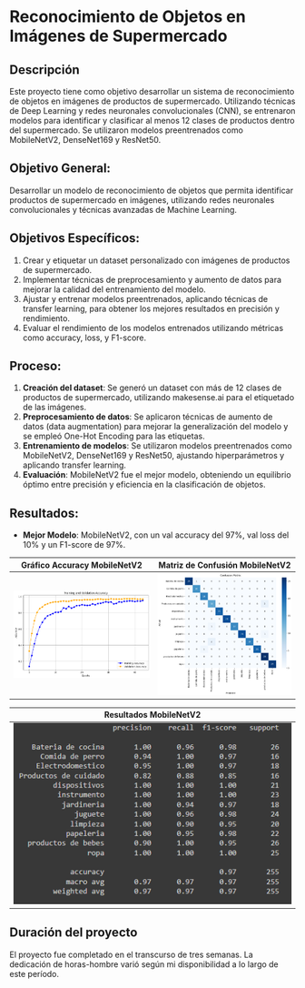 # Reconocimiento de Objetos en Imágenes de Supermercado

## Descripción
Este proyecto tiene como objetivo desarrollar un sistema de reconocimiento de objetos en imágenes de productos de supermercado. Utilizando técnicas de Deep Learning y redes neuronales convolucionales (CNN), se entrenaron modelos para identificar y clasificar al menos 12 clases de productos dentro del supermercado. Se utilizaron modelos preentrenados como MobileNetV2, DenseNet169 y ResNet50.

## Objetivo General:
Desarrollar un modelo de reconocimiento de objetos que permita identificar productos de supermercado en imágenes, utilizando redes neuronales convolucionales y técnicas avanzadas de Machine Learning.

## Objetivos Específicos:
1. Crear y etiquetar un dataset personalizado con imágenes de productos de supermercado.
2. Implementar técnicas de preprocesamiento y aumento de datos para mejorar la calidad del entrenamiento del modelo.
3. Ajustar y entrenar modelos preentrenados, aplicando técnicas de transfer learning, para obtener los mejores resultados en precisión y rendimiento.
4. Evaluar el rendimiento de los modelos entrenados utilizando métricas como accuracy, loss, y F1-score.

## Proceso:
1. **Creación del dataset**: Se generó un dataset con más de 12 clases de productos de supermercado, utilizando makesense.ai para el etiquetado de las imágenes.
2. **Preprocesamiento de datos**: Se aplicaron técnicas de aumento de datos (data augmentation) para mejorar la generalización del modelo y se empleó One-Hot Encoding para las etiquetas.
3. **Entrenamiento de modelos**: Se utilizaron modelos preentrenados como MobileNetV2, DenseNet169 y ResNet50, ajustando hiperparámetros y aplicando transfer learning.
4. **Evaluación**: MobileNetV2 fue el mejor modelo, obteniendo un equilibrio óptimo entre precisión y eficiencia en la clasificación de objetos.

## Resultados:
- **Mejor Modelo**: MobileNetV2, con un val accuracy del 97%, val loss del 10% y un F1-score de 97%.
  
| **Gráfico Accuracy MobileNetV2**        | **Matriz de Confusión MobileNetV2**   |
|-----------------------------------------|---------------------------------------|
| ![Accuracy MobileNetV2](./accuracy%20mobilenetv2.PNG) | ![Matriz de Confusión MobileNetV2](./matriz%20de%20confusion%20mobilenetv2.PNG) |

| **Resultados MobileNetV2**              |
|-----------------------------------------|
| ![Resultados MobileNetV2](./resultados%20mobilenetv2.PNG) |


## Duración del proyecto
El proyecto fue completado en el transcurso de tres semanas. La dedicación de horas-hombre varió según mi disponibilidad a lo largo de este período.
